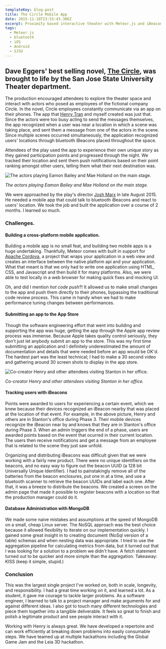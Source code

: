 ```yaml
---
templateKey: blog-post
title: The Circle Mobile App
date: 2015-11-18T23:53:43.306Z
excerpt: Proximity based interactive theater with Meteor.js and iBeacons
tags:
  - Meteor.js
  - bluetooth
  - iOS
  - Android
  - SJSU
---
```

## Dave Eggers' best selling novel, [The Circle](https://en.wikipedia.org/wiki/The_Circle_(Eggers_novel)), was brought to life by the San Jose State University Theater department.

The production encouraged attendees to explore the theater space and interact with actors who posed as employees of the fictional company Circle. In the novel, Circle employees constantly communicate via an app on their phones.  The app that [Henry Tran](http://qwook.github.io/) and myself created was just that.  Since the actors were too busy acting to send the messages themselves, the app recognized when a user was near a location in which a scene was taking place, and sent them a message from one of the actors in the scene.  Since multiple scenes occurred simultaneously, the application recognized users' locations through bluetooth iBeacons placed throughout the space. 

Attendees of the play used the app to experience their own unique story as they gained participation points and progressed through the night. We tracked their location and sent them push notifications based on their point ranking amongst other users, telling them what their next destination was.

![The actors playing Eamon Bailey and Mae Holland on the main stage.](/img/circle1.jpg)

_The actors playing Eamon Bailey and Mae Holland on the main stage._

We were approached by the play's director [Josh Marx](http://j-marx.com/) in late August 2015. He needed a mobile app that could talk to bluetooth iBeacons and react to users' location.  We took the job and built the application over a course of 2 months.  I learned so much.

### Challenges.

#### Building a cross-platform mobile application.

Building a mobile app is no small feat, and building two mobile apps is a huge undertaking. Thankfully,  Meteor comes with built in support for [Apache Cordova](https://cordova.apache.org/), a project that wraps your application in a web view and creates an interface between the native platform api and your application. What that meant is that we only had to write one application using HTML, CSS, and Javascript and then build it for many platforms.  Also, we were able to test locally in a web browser for making quick fixes and mocking UI. 

Oh, and did I mention _hot code push_?!  It allowed us to make small changes to the app and push them directly to their phones, bypassing the traditional code review process.  This came in handy when we had to make performance tuning changes between performances.

#### Submitting an app to the App Store

Though the software engineering effort that went into building and supporting the app was huge, getting the app through the Apple app review process was immense.  Because Apple takes quality control seriously, they don't just let anybody submit an app to the store.  This was my first time submitting an application and I definitely underestimated the amount of documentation and details that were needed before an app would be OK'd.  The hardest part was the least technical; I had to make a 30 second video and gathering around 30 screen shots to display in the app store.

![Co-creator Henry and other attendees visiting Stanton in her office.](/img/circle4.jpg)

_Co-creator Henry and other attendees visiting Stanton in her office._

#### Tracking users with iBeacons

Points were awarded to users for experiencing a certain event, which we knew because their devices recognized an iBeacon nearby that was placed at the location of that event.  For example, in the above picture, Henry and others are in Stanton's office during Phase 3.  Their mobile devices recognize the iBeacon near by and knows that they are in Stanton's office during Phase 3.  When an admin triggers the end of a phase, users are awarded points based on the event that ocurred in their current location. The users then receive notifications and get a message from an employee that is related to the scene they just saw unfold.

Organizing and distributing iBeacons was difficult given that we were working with a fairly new product.  There were no unique identifiers on the beacons, and no easy way to figure out the beacon UUID (a 128 bit Universally Unique Identifier).  I had to painstakingly remove all of the batteries from the beacon enclosures, put one in at a time, and use a bluetooth scanner to retrieve the beacon UUIDs and label each one.  After that, it was a breeze to distribute the beacons.  We created a screen on the admin page that made it possible to register beacons with a location so that the production manager could do it.

#### Database Administration with MongoDB

We made some naive mistakes and assumptions at the speed of MongoDB on a small, cheap Linux server.  The NoSQL approach was the best choice because it allowed flexibility to iterate on our implementation quickly.  I gained some great insight in to creating document (NoSql version of a table) schemas and when nesting data was appropriate.  I tried to use the aggregation pipeline for calculating metrics from data, but it turned out that I was looking for a solution to a problem we didn't have.  A fetch statement turned out to be quicker and more simple than the aggregation.  Takeaway: KISS (keep it simple, stupid.)

### Conclusion

This was the largest single project I've worked on, both in scale, longevity, and responsibility.  I had a great time working on it, and learned a lot.  As a student, it gave me courage to tackle larger problems.  As a software engineer, I learned to talk to a project manager and make arguments for and against different ideas.  I also got to touch many different technologies and piece them together into a tangible deliverable.  It feels so great to finish and polish a legitimate product and see people interact with it.

Working with Henry is always great.  We have developed a repertoire and can work efficiently at breaking down problems into easily consumable steps.  We have teamed up at multiple hackathons including the Global Game Jam and the Leia 3D hackathon.
